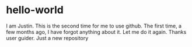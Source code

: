 # hello-world
I am Justin. This is the second time for me to use github. The first time, a few months ago, I have forgot anything about it. Let me do it again. Thanks user guider.
Just a new repository

